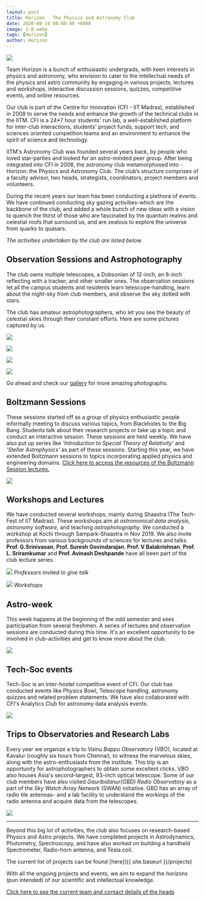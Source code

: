 ```yaml
---
layout: post
title: Horizon - The Physics and Astronomy Club
date: 2020-08-14 08:00:00 +0000
image: 1-0.webp
tags: [Horizon]
author: Horizon
---
```


![]({{site.baseurl}}/img/1-1.webp)

Team Horizon is a bunch of enthusiastic undergrads, with keen interests in physics and astronomy, who envision to cater to the intellectual needs of the physics and astro community by engaging in various projects, lectures and workshops, interactive discussion sessions, quizzes, competitive events, and online resources.

Our club is part of the Centre for Innovation (CFI - IIT Madras), established in 2008 to serve the needs and enhance the growth of the technical clubs in the IITM. CFI is a 24\*7 hour students' run lab, a well-established platform for inter-club interactions, students' project funds, support tech, and sciences oriented competition teams and an environment to enhance the spirit of science and technology.

IITM's Astronomy Club was founded several years back, by people who loved star-parties and looked for an astro-minded peer group. After being integrated into CFI in 2008, the astronomy club metamorphosed into - Horizon: the Physics and Astronomy Club. The club’s structure comprises of a faculty advisor, two heads, strategists, coordinators, project members and
volunteers.

During the recent years our team has been conducting a plethora of events. We have continued conducting sky gazing activities-which are the backbone of the club, and added a whole bunch of new ideas with a vision to quench the thirst of those who are fascinated by the quantum realms and celestial roofs that surround us, and are zealous to explore the universe from quarks to quasars.

_The activities undertaken by the club are listed below._

## Observation Sessions and Astrophotography

The club owns multiple telescopes, a Dobsonian of 12-inch, an 8-inch reflecting with a tracker, and other smaller ones. The observation sessions let all the campus students and residents learn telescope-handling, learn about the night-sky from club members, and observe the sky dotted with stars.

The club has amateur astrophotographers, who let you see the beauty of celestial skies through their constant efforts. Here are some pictures captured by us.

![]({{site.baseurl}}/img/1-2.webp)

![]({{site.baseurl}}/img/1-3.webp)

![]({{site.baseurl}}/img/1-4.webp)

![]({{site.baseurl}}/img/1-5.webp)

Go ahead and check our [gallery]({{site.baseurl}}/gallery "Gallery") for more amazing photographs.

## Boltzmann Sessions

These sessions started off as a group of physics enthusiastic people informally meeting to discuss various topics, from Blackholes to the Big Bang. Students talk about their research projects or take up a topic and conduct an interactive session. These sessions are held weekly. We have also put up series like _'Introduction to Special Theory of Relativity'_ and _'Stellar Astrophysics'_ as part of these sessions. Starting this year, we have extended Boltzmann sessions to topics incorporating applied physics and engineering domains. [Click here to access the resources of the Boltzmann Session lectures.]({{site.baseurl}}/resources/#boltzmann-sessions)

![]({{site.baseurl}}/img/1-6.webp)

## Workshops and Lectures

We have conducted several workshops, mainly during Shaastra (The Tech-Fest of IIT Madras). These workshops aim at _astronomical data analysis_, _astronomy software_, and teaching _astrophotography_. We conducted a workshop at Kochi through Sampark-Shaastra in Nov 2019.
We also invite professors from various backgrounds of sciences for lectures and talks. **Prof. G.Srinivasan**, **Prof. Suresh Govindarajan**, **Prof. V Balakrishnan**, **Prof. L. Sriramkumar** and **Prof. Avinash Deshpande** have all been part of the club lecture series.

![]({{site.baseurl}}/img/1-7.webp)
_Professors invited to give talk_

![]({{site.baseurl}}/img/1-8.webp)
_Workshops_

## Astro-week

This week happens at the beginning of the odd semester and sees participation from several freshmen. A series of lectures and observation sessions are conducted during this time. It's an excellent opportunity to be involved in club-activities and get to know more about the club.

![]({{site.baseurl}}/img/1-9.webp)

## Tech-Soc events

Tech-Soc is an inter-hostel competitive event of CFI. Our club has conducted events like Physics Bowl, Telescope handling, astronomy quizzes and related problem statements. We have also collaborated with CFI's Analytics Club for astronomy data analysis events.

![]({{site.baseurl}}/img/1-10.webp)

## Trips to Observatories and Research Labs

Every year we organize a trip to _Vainu Bappu Observatory_ (VBO), located at Kavalur (roughly six hours from Chennai), to witness the marvelous skies, along with the astro-enthusiasts from the institute. This trip is an opportunity for astrophotographers to obtain some excellent clicks. VBO also houses Asia's second-largest, 93-inch optical telescope.
Some of our club members have also visited _Gauribidanur(GBD) Radio Observatory_ as a part of the _Sky Watch Array Network_ (SWAN) initiative. GBD has an array of radio tile antennas- and a lab facility to understand the workings of the radio antenna and acquire data from the telescopes.

![]({{site.baseurl}}/img/1-11.webp)

<hr>

Beyond this big lot of activities, the club also focuses on research-based Physics and Astro projects. We have completed projects in Astrodynamics, Photometry, Spectroscopy, and have also worked on building a handheld Spectrometer, Radio-horn antenna, and Tesla coil.

The current list of projects can be found [here]({{ site.baseurl }}/projects)

With all the ongoing projects and events, we aim to expand the _horizons_ (pun intended) of our scientific and intellectual knowledge.

[Click here to see the current team and contact details of the heads]({{site.baseurl}}/about#horizon-2020-team)
